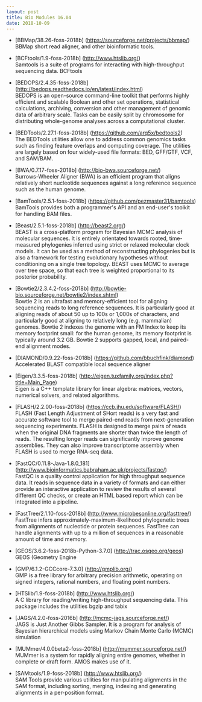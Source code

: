 ```yaml
---
layout: post
title: Bio Modules 16.04
date: 2018-10-09
---
```


 - [BBMap/38.26-foss-2018b]
(https://sourceforge.net/projects/bbmap/)  
BBMap short read aligner, and other bioinformatic tools.

 - [BCFtools/1.9-foss-2018b]
(http://www.htslib.org/)  
Samtools is a suite of programs for interacting with high-throughput sequencing data.
 BCFtools

 - [BEDOPS/2.4.35-foss-2018b]
(http://bedops.readthedocs.io/en/latest/index.html)  
BEDOPS is an open-source command-line toolkit that performs highly efficient and
 scalable Boolean and other set operations, statistical calculations, archiving, conversion and
 other management of genomic data of arbitrary scale. Tasks can be easily split by chromosome for
 distributing whole-genome analyses across a computational cluster.

 - [BEDTools/2.27.1-foss-2018b]
(https://github.com/arq5x/bedtools2)  
The BEDTools utilities allow one to address common genomics tasks such as finding feature overlaps
 and computing coverage. The utilities are largely based on four widely-used file formats: BED, GFF/GTF, VCF,
 and SAM/BAM.

 - [BWA/0.7.17-foss-2018b]
(http://bio-bwa.sourceforge.net/)  
Burrows-Wheeler Aligner (BWA) is an efficient program that aligns
 relatively short nucleotide sequences against a long reference sequence such as the human genome.

 - [BamTools/2.5.1-foss-2018b]
(https://github.com/pezmaster31/bamtools)  
BamTools provides both a programmer's API and an end-user's toolkit for handling BAM files.

 - [Beast/2.5.1-foss-2018b]
(http://beast2.org/)  
BEAST is a cross-platform program for Bayesian MCMC analysis of molecular 
 sequences. It is entirely orientated towards rooted, time-measured phylogenies inferred using 
 strict or relaxed molecular clock models. It can be used as a method of reconstructing phylogenies 
 but is also a framework for testing evolutionary hypotheses without conditioning on a single 
 tree topology. BEAST uses MCMC to average over tree space, so that each tree is weighted 
 proportional to its posterior probability. 

 - [Bowtie2/2.3.4.2-foss-2018b]
(http://bowtie-bio.sourceforge.net/bowtie2/index.shtml)  
Bowtie 2 is an ultrafast and memory-efficient tool for aligning sequencing reads
 to long reference sequences. It is particularly good at aligning reads of about 50 up to 100s or 1,000s
 of characters, and particularly good at aligning to relatively long (e.g. mammalian) genomes.
 Bowtie 2 indexes the genome with an FM Index to keep its memory footprint small: for the human genome,
 its memory footprint is typically around 3.2 GB. Bowtie 2 supports gapped, local, and paired-end alignment modes.

 - [DIAMOND/0.9.22-foss-2018b]
(https://github.com/bbuchfink/diamond)  
Accelerated BLAST compatible local sequence aligner

 - [Eigen/3.3.5-foss-2018b]
(http://eigen.tuxfamily.org/index.php?title=Main_Page)  
Eigen is a C++ template library for linear algebra:
 matrices, vectors, numerical solvers, and related algorithms.


 - [FLASH/2.2.00-foss-2018b]
(https://ccb.jhu.edu/software/FLASH/)  
FLASH (Fast Length Adjustment of SHort reads) is a very fast
and accurate software tool to merge paired-end reads from next-generation
sequencing experiments. FLASH is designed to merge pairs of reads when the
original DNA fragments are shorter than twice the length of reads. The
resulting longer reads can significantly improve genome assemblies. They can
also improve transcriptome assembly when FLASH is used to merge RNA-seq data.


 - [FastQC/0.11.8-Java-1.8.0_181]
(http://www.bioinformatics.babraham.ac.uk/projects/fastqc/)  
FastQC is a quality control application for high throughput
sequence data. It reads in sequence data in a variety of formats and can either
provide an interactive application to review the results of several different
QC checks, or create an HTML based report which can be integrated into a
pipeline.

 - [FastTree/2.1.10-foss-2018b]
(http://www.microbesonline.org/fasttree/)  
FastTree infers approximately-maximum-likelihood phylogenetic trees from alignments of nucleotide
 or protein sequences. FastTree can handle alignments with up to a million of sequences in a reasonable amount of
 time and memory. 

 - [GEOS/3.6.2-foss-2018b-Python-3.7.0]
(http://trac.osgeo.org/geos)  
GEOS (Geometry Engine

 - [GMP/6.1.2-GCCcore-7.3.0]
(http://gmplib.org/)  
GMP is a free library for arbitrary precision arithmetic, operating on signed
 integers, rational numbers, and floating point numbers.


 - [HTSlib/1.9-foss-2018b]
(http://www.htslib.org/)  
A C library for reading/writing high-throughput sequencing data.
 This package includes the utilities bgzip and tabix

 - [JAGS/4.2.0-foss-2016b]
(http://mcmc-jags.sourceforge.net/)  
JAGS is Just Another Gibbs Sampler.  It is a program for analysis 
 of Bayesian hierarchical models using Markov Chain Monte Carlo (MCMC) simulation  

 - [MUMmer/4.0.0beta2-foss-2018b]
(http://mummer.sourceforge.net/)  
MUMmer is a system for rapidly aligning entire genomes,
 whether in complete or draft form. AMOS makes use of it.

 - [SAMtools/1.9-foss-2018b]
(http://www.htslib.org/)  
SAM Tools provide various utilities for manipulating alignments in the SAM format, 
 including sorting, merging, indexing and generating alignments in a per-position format.

